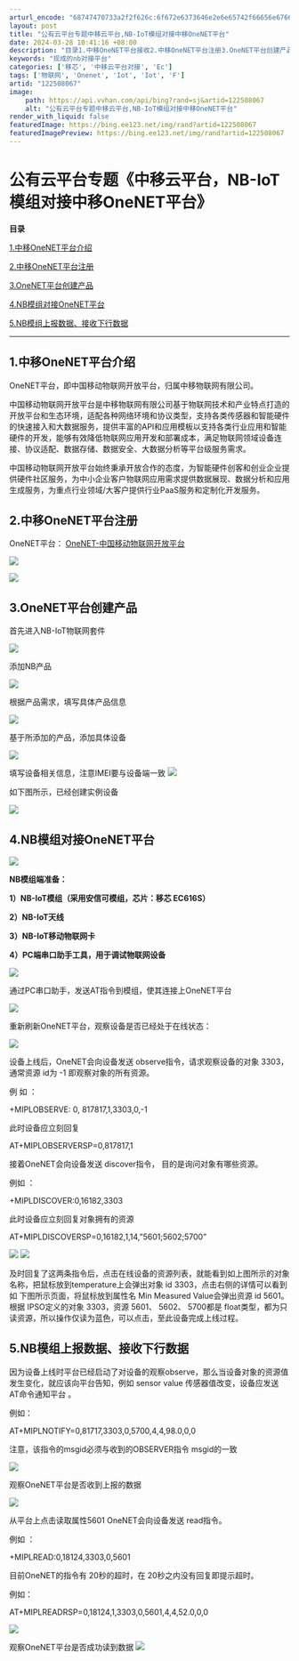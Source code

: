 ```yaml
---
arturl_encode: "68747470733a2f2f626c:6f672e6373646e2e6e65742f66656e6766656e67303332382f:61727469636c652f64657461696c732f313232353038303637"
layout: post
title: "公有云平台专题中移云平台,NB-IoT模组对接中移OneNET平台"
date: 2024-03-28 10:41:16 +08:00
description: "目录1.中移OneNET平台接收2.中移OneNET平台注册3.OneNET平台创建产品4.NB模组"
keywords: "现成的nb对接平台"
categories: ['移芯', '中移云平台对接', 'Ec']
tags: ['物联网', 'Onenet', 'Iot', 'Iot', 'F']
artid: "122508067"
image:
    path: https://api.vvhan.com/api/bing?rand=sj&artid=122508067
    alt: "公有云平台专题中移云平台,NB-IoT模组对接中移OneNET平台"
render_with_liquid: false
featuredImage: https://bing.ee123.net/img/rand?artid=122508067
featuredImagePreview: https://bing.ee123.net/img/rand?artid=122508067
---
```


# 公有云平台专题《中移云平台，NB-IoT模组对接中移OneNET平台》

**目录**

[1.中移OneNET平台介绍](#1.%E4%B8%AD%E7%A7%BBOneNET%E5%B9%B3%E5%8F%B0%E6%8E%A5%E6%94%B6)

[2.中移OneNET平台注册](#2.%E4%B8%AD%E7%A7%BBOneNET%E5%B9%B3%E5%8F%B0%E6%B3%A8%E5%86%8C)

[3.OneNET平台创建产品](#3.OneNET%E5%B9%B3%E5%8F%B0%E5%88%9B%E5%BB%BA%E4%BA%A7%E5%93%81)

[4.NB模组对接OneNET平台](#4.NB%E6%A8%A1%E7%BB%84%E5%AF%B9%E6%8E%A5OneNET%E5%B9%B3%E5%8F%B0)

[5.NB模组上报数据、接收下行数据](#5.NB%E6%A8%A1%E7%BB%84%E4%B8%8A%E6%8A%A5%E6%95%B0%E6%8D%AE%E3%80%81%E6%8E%A5%E6%94%B6%E4%B8%8B%E8%A1%8C%E6%95%B0%E6%8D%AE)

---

## 1.中移OneNET平台介绍

OneNET平台，即中国移动物联网开放平台，归属中移物联网有限公司。

中国移动物联网开放平台是中移物联网有限公司基于物联网技术和产业特点打造的开放平台和生态环境，适配各种网络环境和协议类型，支持各类传感器和智能硬件的快速接入和大数据服务，提供丰富的API和应用模板以支持各类行业应用和智能硬件的开发，能够有效降低物联网应用开发和部署成本，满足物联网领域设备连接、协议适配、数据存储、数据安全、大数据分析等平台级服务需求。

中国移动物联网开放平台始终秉承开放合作的态度，为智能硬件创客和创业企业提供硬件社区服务，为中小企业客户物联网应用需求提供数据展现、数据分析和应用生成服务，为重点行业领域/大客户提供行业PaaS服务和定制化开发服务。

## 2.中移OneNET平台注册

OneNET平台：
[OneNET-中国移动物联网开放平台](http://openiot.zj.chinamobile.com/ "OneNET-中国移动物联网开放平台")

![](https://i-blog.csdnimg.cn/blog_migrate/2aa0b8704b689e294c3c2356f399223d.png)

![](https://i-blog.csdnimg.cn/blog_migrate/2ff6b4bd0ac77185fef969c0f29a4de1.png)

## 3.OneNET平台创建产品

首先进入NB-IoT物联网套件

![](https://i-blog.csdnimg.cn/blog_migrate/d623cf8f82262eaa55b8e96537cca217.png)

添加NB产品

![](https://i-blog.csdnimg.cn/blog_migrate/c9734ef8dcf54d1d157402f81e6cf4c6.png)

根据产品需求，填写具体产品信息

![](https://i-blog.csdnimg.cn/blog_migrate/76e6a045987636beddb30d9896d7fc52.png)

基于所添加的产品，添加具体设备

![](https://i-blog.csdnimg.cn/blog_migrate/6c764053f79b13ff133b1b8c12b7595b.png)

填写设备相关信息，注意IMEI要与设备端一致
![](https://i-blog.csdnimg.cn/blog_migrate/6af214ec58f7569006ba692341f70cc4.png)

如下图所示，已经创建实例设备

![](https://i-blog.csdnimg.cn/blog_migrate/a01f63c31946bd4fc644192c58af1c1e.png)

## 4.NB模组对接OneNET平台

![](https://i-blog.csdnimg.cn/blog_migrate/68b0721cbc3580bbd11e5414d27c848b.png)

**NB模组端准备：**

**1）NB-IoT模组（采用安信可模组，芯片：移芯 EC616S）**

**2）NB-IoT天线**

**3）NB-IoT移动物联网卡**

**4）PC端串口助手工具，用于调试物联网设备**

![](https://i-blog.csdnimg.cn/blog_migrate/fa14770dbe35b0bc20352a0df886b725.jpeg)

通过PC串口助手，发送AT指令到模组，使其连接上OneNET平台

![](https://i-blog.csdnimg.cn/blog_migrate/4591e1df82765e417a85cd4e906c6fb6.png)

重新刷新OneNET平台，观察设备是否已经处于在线状态：

![](https://i-blog.csdnimg.cn/blog_migrate/75780ed42abd466af74315e8a22f2da6.png)

设备上线后，OneNET会向设备发送 observe指令，请求观察设备的对象 3303，通常资源 id为 -1 即观察对象的所有资源。

例 如 ：

+MIPLOBSERVE: 0, 817817,1,3303,0,-1

此时设备应立刻回复

AT+MIPLOBSERVERSP=0,817817,1

接着OneNET会向设备发送 discover指令， 目的是询问对象有哪些资源。

例如 ：

+MIPLDISCOVER:0,16182,3303

此时设备应立刻回复对象拥有的资源

AT+MIPLDISCOVERSP=0,16182,1,14,”5601;5602;5700”

![](https://i-blog.csdnimg.cn/blog_migrate/c597c617479ec35b887d858e02eaeecc.png)
![](https://i-blog.csdnimg.cn/blog_migrate/ace84fdd9ab4dd6deb0786b8d9859f67.png)

及时回复了这两条指令后，点击在线设备的资源列表，就能看到如上图所示的对象名称，把鼠标放到temperature上会弹出对象 id 3303，点击右侧的详情可以看到如 下图所示页面，将鼠标放到属性名 Min Measured Value会弹出资源 id 5601。根据 IPSO定义的对象 3303，资源 5601、 5602、 5700都是 float类型，都为只读资源，所以操作仅读为蓝色，可以点击，至此设备完成上线过程。

## 5.NB模组上报数据、接收下行数据

因为设备上线时平台已经启动了对设备的观察observe，那么当设备对象的资源值发生变化，就应该向平台告知，例如 sensor value 传感器值改变，设备应发送 AT命令通知平台 。

例如：

AT+MIPLNOTIFY=0,81717,3303,0,5700,4,4,98.0,0,0

注意，该指令的msgid必须与收到的OBSERVER指令 msgid的一致

![](https://i-blog.csdnimg.cn/blog_migrate/da9963d40fab49108adf69d38f50b097.png)

观察OneNET平台是否收到上报的数据

![](https://i-blog.csdnimg.cn/blog_migrate/b3fa443961a5b97f2721ee0f28fe93fb.png)

从平台上点击读取属性5601 OneNET会向设备发送 read指令。

例如 ：

+MIPLREAD:0,18124,3303,0,5601

目前OneNET的指令有 20秒的超时，在 20秒之内没有回复即提示超时。

例如：

AT+MIPLREADRSP=0,18124,1,3303,0,5601,4,4,52.0,0,0

![](https://i-blog.csdnimg.cn/blog_migrate/530e6034c91084f1670f9158a34d917c.png)

观察OneNET平台是否成功读到数据
![](https://i-blog.csdnimg.cn/blog_migrate/664e7d77cd2b33bf0979d64d1e79aab1.png)